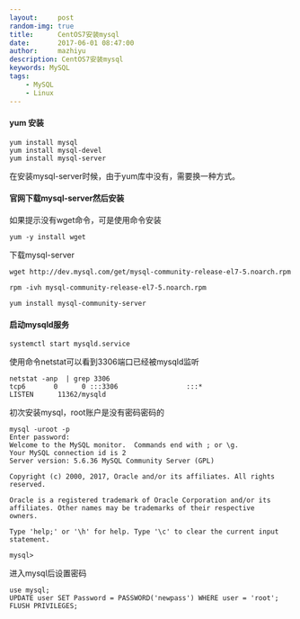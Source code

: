 ```yaml
---
layout:     post
random-img: true
title:      CentOS7安装mysql
date:       2017-06-01 08:47:00
author:     mazhiyu
description: CentOS7安装mysql
keywords: MySQL
tags:
    - MySQL
    - Linux
---
```


#### yum 安装

```
yum install mysql
yum install mysql-devel
yum install mysql-server

```

在安装mysql-server时候，由于yum库中没有，需要换一种方式。  

#### 官网下载mysql-server然后安装

如果提示没有wget命令，可是使用命令安装

```
yum -y install wget
```

下载mysql-server

```
wget http://dev.mysql.com/get/mysql-community-release-el7-5.noarch.rpm

rpm -ivh mysql-community-release-el7-5.noarch.rpm

yum install mysql-community-server
```

#### 启动mysqld服务

```
systemctl start mysqld.service

```

使用命令netstat可以看到3306端口已经被mysqld监听

```
netstat -anp  | grep 3306
tcp6       0      0 :::3306                 :::*                    LISTEN      11362/mysqld
```

初次安装mysql，root账户是没有密码密码的

```
mysql -uroot -p
Enter password: 
Welcome to the MySQL monitor.  Commands end with ; or \g.
Your MySQL connection id is 2
Server version: 5.6.36 MySQL Community Server (GPL)

Copyright (c) 2000, 2017, Oracle and/or its affiliates. All rights reserved.

Oracle is a registered trademark of Oracle Corporation and/or its
affiliates. Other names may be trademarks of their respective
owners.

Type 'help;' or '\h' for help. Type '\c' to clear the current input statement.

mysql> 

```

进入mysql后设置密码

```
use mysql;
UPDATE user SET Password = PASSWORD('newpass') WHERE user = 'root';
FLUSH PRIVILEGES;
```